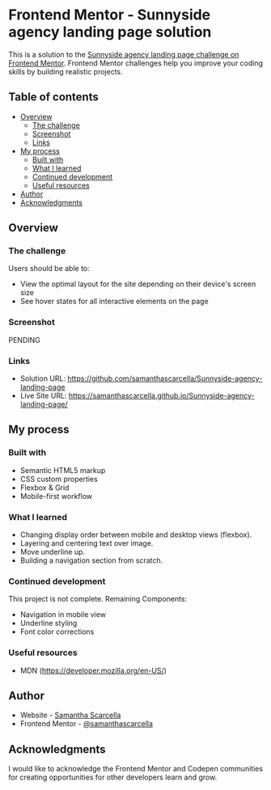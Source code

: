 # Frontend Mentor - Sunnyside agency landing page solution

This is a solution to the [Sunnyside agency landing page challenge on Frontend Mentor](https://www.frontendmentor.io/challenges/sunnyside-agency-landing-page-7yVs3B6ef). Frontend Mentor challenges help you improve your coding skills by building realistic projects.

## Table of contents

- [Overview](#overview)
  - [The challenge](#the-challenge)
  - [Screenshot](#screenshot)
  - [Links](#links)
- [My process](#my-process)
  - [Built with](#built-with)
  - [What I learned](#what-i-learned)
  - [Continued development](#continued-development)
  - [Useful resources](#useful-resources)
- [Author](#author)
- [Acknowledgments](#acknowledgments)

## Overview

### The challenge

Users should be able to:

- View the optimal layout for the site depending on their device's screen size
- See hover states for all interactive elements on the page

### Screenshot

PENDING

### Links

- Solution URL: https://github.com/samanthascarcella/Sunnyside-agency-landing-page
- Live Site URL: https://samanthascarcella.github.io/Sunnyside-agency-landing-page/

## My process

### Built with

- Semantic HTML5 markup
- CSS custom properties
- Flexbox & Grid
- Mobile-first workflow

### What I learned

- Changing display order between mobile and desktop views (flexbox).
- Layering and centering text over image. 
- Move underline up. 
- Building a navigation section from scratch.

### Continued development

This project is not complete. Remaining Components: 
- Navigation in mobile view
- Underline styling
- Font color corrections 

### Useful resources

- MDN (https://developer.mozilla.org/en-US/)

## Author

- Website - [Samantha Scarcella](https://github.com/samanthascarcella)
- Frontend Mentor - [@samanthascarcella](https://www.frontendmentor.io/profile/samanthascarcella)

## Acknowledgments

I would like to acknowledge the Frontend Mentor and Codepen communities for creating opportunities for other developers learn and grow. 
